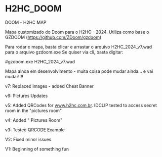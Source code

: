# H2HC_DOOM
DOOM - H2HC MAP

Mapa customizado do Doom para o H2HC - 2024.
Utiliza como base o GZDOOM (https://github.com/ZDoom/gzdoom)

Para rodar o mapa, basta clicar e arrastar o arquivo H2HC_2024_v7.wad para o arquivo gzdoom.exe
Se quiser via cli, basta digitar:

#gzdoom.exe H2HC_2024_v7.wad

Mapa ainda em desenvolvimento - muita coisa pode mudar ainda... e vai mudar!!!!

v7:
Replaced images - added Cheat Banner

v6:
Pictures Updates

v5:
Added QRCodes for www.h2hc.com.br.
IDCLIP tested to access secret room in the "pictures room".

v4: 
Added " Pictures Room" 

v3: 
Tested QRCODE Example

V2: 
Fixed minor issues

V1: 
Beginning of something fun
